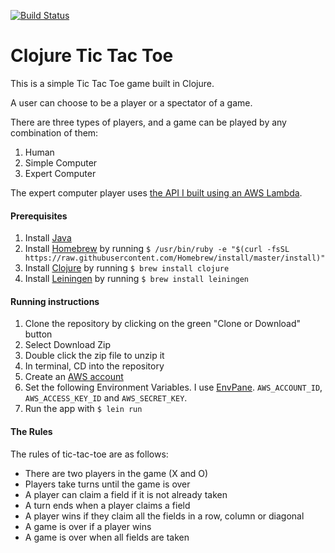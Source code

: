 [![Build Status](https://travis-ci.org/pelensky/clojure_ttt.svg?branch=master)](https://travis-ci.org/pelensky/clojure_ttt)
# Clojure Tic Tac Toe

This is a simple Tic Tac Toe game built in Clojure.

A user can choose to be a player or a spectator of a game.

There are three types of players, and a game can be played by any combination of them:
1. Human
2. Simple Computer
3. Expert Computer

The expert computer
player uses [the API I built using an AWS
Lambda](https://github.com/pelensky/ttt_network_player).

#### Prerequisites 
1. Install [Java](http://www.oracle.com/technetwork/java/javase/downloads/index.html)
2. Install [Homebrew](https://brew.sh/) by running `$ /usr/bin/ruby -e "$(curl -fsSL https://raw.githubusercontent.com/Homebrew/install/master/install)"`
3. Install [Clojure](https://clojure.org/guides/getting_started) by running `$ brew install clojure`
4. Install [Leiningen](https://leiningen.org/) by running `$ brew install leiningen`

#### Running instructions
1. Clone the repository by clicking on the green "Clone or Download" button
2. Select Download Zip
3. Double click the zip file to unzip it
4. In terminal, CD into the repository
5. Create an [AWS account](https://aws.amazon.com/) 
6. Set the following Environment Variables. I use
   [EnvPane](https://github.com/hschmidt/EnvPane). `AWS_ACCOUNT_ID`, `AWS_ACCESS_KEY_ID` and `AWS_SECRET_KEY`.
7. Run the app with `$ lein run`

#### The Rules

The rules of tic-tac-toe are as follows:

* There are two players in the game (X and O)
* Players take turns until the game is over
* A player can claim a field if it is not already taken
* A turn ends when a player claims a field
* A player wins if they claim all the fields in a row, column or diagonal
* A game is over if a player wins
* A game is over when all fields are taken
